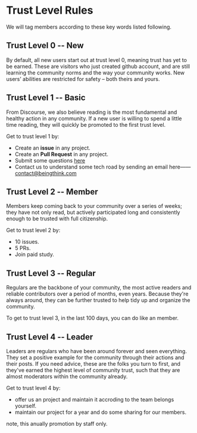 # Trust Level Rules

We will tag members according to these key words listed following.

## Trust Level 0 -- New

By default, all new users start out at trust level 0, meaning trust has yet to be earned. These are visitors who just created github account, and are still learning the community norms and the way your community works. New users’ abilities are restricted for safety – both theirs and yours.

## Trust Level 1 -- Basic

From Discourse, we also believe reading is the most fundamental and healthy action in any community. If a new user is willing to spend a little time reading, they will quickly be promoted to the first trust level.

Get to trust level 1 by:

+ Create an **issue** in any project.
+ Create an **Pull Request** in any project.
+ Submit some questions [here](https://github.com/orgs/BeingThink/discussions)
+ Contact us to understand some tech road by sending an email here——[contact@beingthink.com](contact@beingthink.com)

## Trust Level 2 -- Member
Members keep coming back to your community over a series of weeks; they have not only read, but actively participated long and consistently enough to be trusted with full citizenship.

Get to trust level 2 by:
+ 10 issues.
+ 5 PRs.
+ Join paid study.

## Trust Level 3 -- Regular
Regulars are the backbone of your community, the most active readers and reliable contributors over a period of months, even years. Because they're always around, they can be further trusted to help tidy up and organize the community.

To get to trust level 3, in the last 100 days, you can do like an member.

## Trust Level 4 -- Leader
Leaders are regulars who have been around forever and seen everything. They set a positive example for the community through their actions and their posts. If you need advice, these are the folks you turn to first, and they've earned the highest level of community trust, such that they are almost moderators within the community already.

Get to trust level 4 by:
+ offer us an project and maintain it accroding to the team belongs yourself.
+ maintain our project for a year and do some sharing for our members.

note, this anually promotion by staff only.
